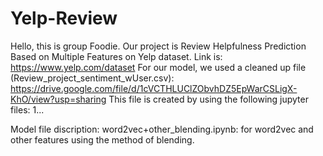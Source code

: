 # Yelp-Review
Hello, this is group Foodie. Our project is Review Helpfulness Prediction Based on Multiple Features on Yelp dataset. Link is: https://www.yelp.com/dataset
For our model, we used a cleaned up file (Review_project_sentiment_wUser.csv): https://drive.google.com/file/d/1cVCTHLUClZObvhDZ5EpWarCSLigX-KhO/view?usp=sharing
This file is created by using the following jupyter files: 
1...

Model file discription:
word2vec+other_blending.ipynb: for word2vec and other features using the method of blending. 
